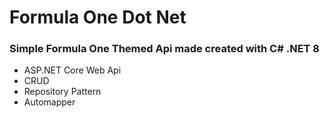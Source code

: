 # Formula One Dot Net

### Simple Formula One Themed Api made created with C# .NET 8

- ASP.NET Core Web Api
- CRUD
- Repository Pattern
- Automapper